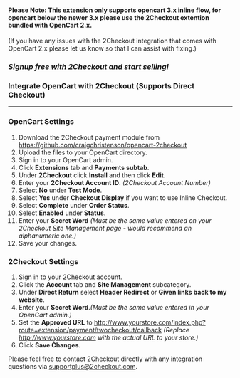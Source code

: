 #### Please Note: This extension only supports opencart 3.x inline flow, for opencart below the newer 3.x please use the 2Checkout extention bundled with OpenCart 2.x.
(If you have any issues with the 2Checkout integration that comes with OpenCart 2.x please let us know so that I can assist with fixing.)

### _[Signup free with 2Checkout and start selling!](https://www.2checkout.com/referral?r=git2co)_

### Integrate OpenCart with 2Checkout (Supports Direct Checkout)
----------------------------------------

### OpenCart Settings

1. Download the 2Checkout payment module from https://github.com/craigchristenson/opencart-2checkout
2. Upload the files to your OpenCart directory.
3. Sign in to your OpenCart admin.
4. Click **Extensions** tab and **Payments subtab**.
5. Under **2Checkout** click **Install** and then click **Edit**.
6. Enter your **2Checkout Account ID**. _(2Checkout Account Number)_
7. Select **No** under **Test Mode**.
8. Select **Yes** under **Checkout Display** if you want to use Inline Checkout.
9. Select **Complete** under **Order Status**.
10. Select **Enabled** under **Status**.
11. Enter your **Secret Word** _(Must be the same value entered on your 2Checkout Site Management page - would recommend an alphanumeric one.)_
12. Save your changes.

### 2Checkout Settings

1. Sign in to your 2Checkout account. 
2. Click the **Account** tab and **Site Management** subcategory. 
3. Under **Direct Return** select **Header Redirect** or **Given links back to my website**.
4. Enter your **Secret Word**._(Must be the same value entered in your OpenCart admin.)_
5. Set the **Approved URL** to http://www.yourstore.com/index.php?route=extension/payment/twocheckout/callback _(Replace http://www.yourstore.com with the actual URL to your store.)_
6. Click **Save Changes**. 

Please feel free to contact 2Checkout directly with any integration questions via supportplus@2checkout.com.
